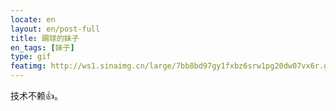 ```yaml
---
locate: en
layout: en/post-full
title: 踢球的妹子
en_tags: [妹子]
type: gif
featimg: http://ws1.sinaimg.cn/large/7bb8bd97gy1fxbz6srw1pg20dw07vx6r.gif
---
```


技术不赖👍。